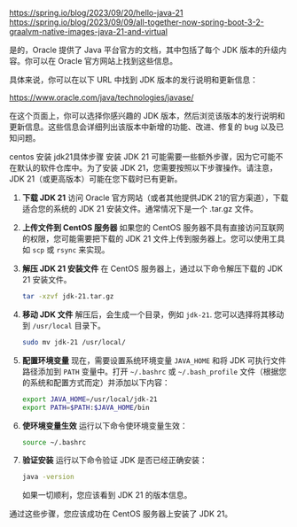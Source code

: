 
https://spring.io/blog/2023/09/20/hello-java-21
https://spring.io/blog/2023/09/09/all-together-now-spring-boot-3-2-graalvm-native-images-java-21-and-virtual


是的，Oracle 提供了 Java 平台官方的文档，其中包括了每个 JDK 版本的升级内容。你可以在 Oracle 官方网站上找到这些信息。

具体来说，你可以在以下 URL 中找到 JDK 版本的发行说明和更新信息：

https://www.oracle.com/java/technologies/javase/

在这个页面上，你可以选择你感兴趣的 JDK 版本，然后浏览该版本的发行说明和更新信息。这些信息会详细列出该版本中新增的功能、改进、修复的 bug 以及已知问题。

centos 安装 jdk21具体步骤
安装 JDK 21 可能需要一些额外步骤，因为它可能不在默认的软件仓库中。为了安装 JDK 21，您需要按照以下步骤操作。请注意，JDK 21（或更高版本）可能在您下载时已有更新。

1. **下载 JDK 21**
   访问 Oracle 官方网站（或者其他提供JDK 21的官方渠道），下载适合您的系统的 JDK 21 安装文件。通常情况下是一个 .tar.gz 文件。

2. **上传文件到 CentOS 服务器**
   如果您的 CentOS 服务器不具有直接访问互联网的权限，您可能需要把下载的 JDK 21 文件上传到服务器上。您可以使用工具如 `scp` 或 `rsync` 来实现。

3. **解压 JDK 21 安装文件**
   在 CentOS 服务器上，通过以下命令解压下载的 JDK 21 安装文件。
   ```bash
   tar -xzvf jdk-21.tar.gz
   ```

4. **移动 JDK 文件**
   解压后，会生成一个目录，例如 `jdk-21`. 您可以选择将其移动到 `/usr/local` 目录下。
   ```bash
   sudo mv jdk-21 /usr/local/
   ```

5. **配置环境变量**
   现在，需要设置系统环境变量 `JAVA_HOME` 和将 JDK 可执行文件路径添加到 `PATH` 变量中。打开 `~/.bashrc` 或 `~/.bash_profile` 文件（根据您的系统和配置方式而定）并添加以下内容：
   ```bash
   export JAVA_HOME=/usr/local/jdk-21
   export PATH=$PATH:$JAVA_HOME/bin
   ```

6. **使环境变量生效**
   运行以下命令使环境变量生效：
   ```bash
   source ~/.bashrc
   ```

7. **验证安装**
   运行以下命令验证 JDK 是否已经正确安装：
   ```bash
   java -version
   ```

   如果一切顺利，您应该看到 JDK 21 的版本信息。

通过这些步骤，您应该成功在 CentOS 服务器上安装了 JDK 21。